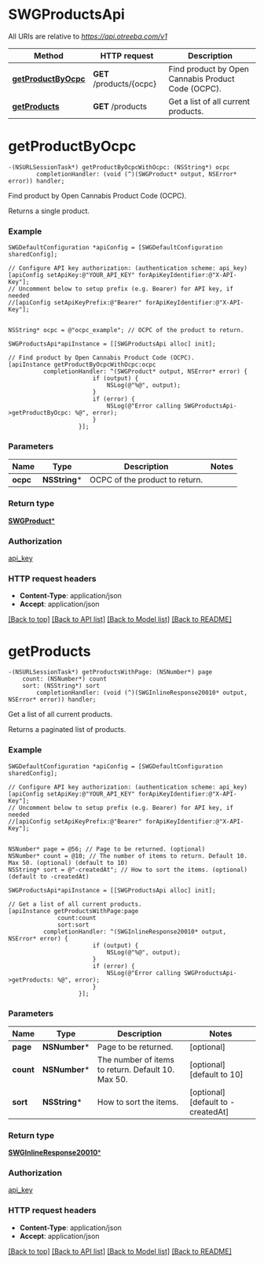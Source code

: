 # SWGProductsApi

All URIs are relative to *https://api.otreeba.com/v1*

Method | HTTP request | Description
------------- | ------------- | -------------
[**getProductByOcpc**](SWGProductsApi.md#getproductbyocpc) | **GET** /products/{ocpc} | Find product by Open Cannabis Product Code (OCPC).
[**getProducts**](SWGProductsApi.md#getproducts) | **GET** /products | Get a list of all current products.


# **getProductByOcpc**
```objc
-(NSURLSessionTask*) getProductByOcpcWithOcpc: (NSString*) ocpc
        completionHandler: (void (^)(SWGProduct* output, NSError* error)) handler;
```

Find product by Open Cannabis Product Code (OCPC).

Returns a single product.

### Example 
```objc
SWGDefaultConfiguration *apiConfig = [SWGDefaultConfiguration sharedConfig];

// Configure API key authorization: (authentication scheme: api_key)
[apiConfig setApiKey:@"YOUR_API_KEY" forApiKeyIdentifier:@"X-API-Key"];
// Uncomment below to setup prefix (e.g. Bearer) for API key, if needed
//[apiConfig setApiKeyPrefix:@"Bearer" forApiKeyIdentifier:@"X-API-Key"];


NSString* ocpc = @"ocpc_example"; // OCPC of the product to return.

SWGProductsApi*apiInstance = [[SWGProductsApi alloc] init];

// Find product by Open Cannabis Product Code (OCPC).
[apiInstance getProductByOcpcWithOcpc:ocpc
          completionHandler: ^(SWGProduct* output, NSError* error) {
                        if (output) {
                            NSLog(@"%@", output);
                        }
                        if (error) {
                            NSLog(@"Error calling SWGProductsApi->getProductByOcpc: %@", error);
                        }
                    }];
```

### Parameters

Name | Type | Description  | Notes
------------- | ------------- | ------------- | -------------
 **ocpc** | **NSString***| OCPC of the product to return. | 

### Return type

[**SWGProduct***](SWGProduct.md)

### Authorization

[api_key](../README.md#api_key)

### HTTP request headers

 - **Content-Type**: application/json
 - **Accept**: application/json

[[Back to top]](#) [[Back to API list]](../README.md#documentation-for-api-endpoints) [[Back to Model list]](../README.md#documentation-for-models) [[Back to README]](../README.md)

# **getProducts**
```objc
-(NSURLSessionTask*) getProductsWithPage: (NSNumber*) page
    count: (NSNumber*) count
    sort: (NSString*) sort
        completionHandler: (void (^)(SWGInlineResponse20010* output, NSError* error)) handler;
```

Get a list of all current products.

Returns a paginated list of products.

### Example 
```objc
SWGDefaultConfiguration *apiConfig = [SWGDefaultConfiguration sharedConfig];

// Configure API key authorization: (authentication scheme: api_key)
[apiConfig setApiKey:@"YOUR_API_KEY" forApiKeyIdentifier:@"X-API-Key"];
// Uncomment below to setup prefix (e.g. Bearer) for API key, if needed
//[apiConfig setApiKeyPrefix:@"Bearer" forApiKeyIdentifier:@"X-API-Key"];


NSNumber* page = @56; // Page to be returned. (optional)
NSNumber* count = @10; // The number of items to return. Default 10. Max 50. (optional) (default to 10)
NSString* sort = @"-createdAt"; // How to sort the items. (optional) (default to -createdAt)

SWGProductsApi*apiInstance = [[SWGProductsApi alloc] init];

// Get a list of all current products.
[apiInstance getProductsWithPage:page
              count:count
              sort:sort
          completionHandler: ^(SWGInlineResponse20010* output, NSError* error) {
                        if (output) {
                            NSLog(@"%@", output);
                        }
                        if (error) {
                            NSLog(@"Error calling SWGProductsApi->getProducts: %@", error);
                        }
                    }];
```

### Parameters

Name | Type | Description  | Notes
------------- | ------------- | ------------- | -------------
 **page** | **NSNumber***| Page to be returned. | [optional] 
 **count** | **NSNumber***| The number of items to return. Default 10. Max 50. | [optional] [default to 10]
 **sort** | **NSString***| How to sort the items. | [optional] [default to -createdAt]

### Return type

[**SWGInlineResponse20010***](SWGInlineResponse20010.md)

### Authorization

[api_key](../README.md#api_key)

### HTTP request headers

 - **Content-Type**: application/json
 - **Accept**: application/json

[[Back to top]](#) [[Back to API list]](../README.md#documentation-for-api-endpoints) [[Back to Model list]](../README.md#documentation-for-models) [[Back to README]](../README.md)

